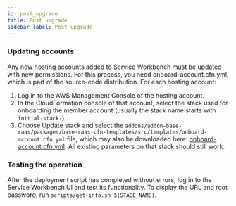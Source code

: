 ```yaml
---
id: post_upgrade
title: Post upgrade
sidebar_label: Post upgrade
---
```



### Updating accounts

Any new hosting accounts added to Service Workbench must be updated with new permissions.  For this process, you need onboard-account.cfn.yml, which is part of the source-code distribution.
For each hosting account:

1. Log in to the AWS Management Console of the hosting account.
2. In the CloudFormation console of that account, select the stack used for onboarding the member account (usually the stack name starts with `initial-stack-`)
3. Choose Update stack and select the `addons/addon-base-raas/packages/base-raas-cfn-templates/src/templates/onboard-account.cfn.yml` file, which may also be downloaded here:  [onboard-account.cfn.yml](https://github.com/awslabs/service-workbench-on-aws/blob/master/addons/addon-base-raas/packages/base-raas-cfn-templates/src/templates/onboard-account.cfn.yml). All existing parameters on that stack should still work.

### Testing the operation

After the deployment script has completed without errors, log in to the Service Workbench UI and test its functionality.  To display the URL and root password, run `scripts/get-info.sh ${STAGE_NAME}`.